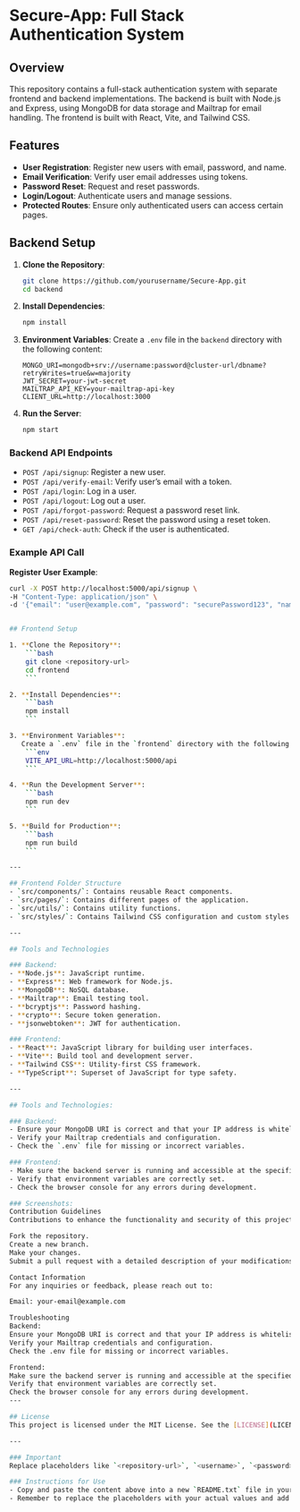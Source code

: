 # Secure-App: Full Stack Authentication System

## Overview
This repository contains a full-stack authentication system with separate frontend and backend implementations. The backend is built with Node.js and Express, using MongoDB for data storage and Mailtrap for email handling. The frontend is built with React, Vite, and Tailwind CSS.

## Features
- **User Registration**: Register new users with email, password, and name.
- **Email Verification**: Verify user email addresses using tokens.
- **Password Reset**: Request and reset passwords.
- **Login/Logout**: Authenticate users and manage sessions.
- **Protected Routes**: Ensure only authenticated users can access certain pages.

## Backend Setup

1. **Clone the Repository**:
    ```bash
    git clone https://github.com/yourusername/Secure-App.git
    cd backend
    ```

2. **Install Dependencies**:
    ```bash
    npm install
    ```

3. **Environment Variables**:
   Create a `.env` file in the `backend` directory with the following content:
    ```env
    MONGO_URI=mongodb+srv://username:password@cluster-url/dbname?retryWrites=true&w=majority
    JWT_SECRET=your-jwt-secret
    MAILTRAP_API_KEY=your-mailtrap-api-key
    CLIENT_URL=http://localhost:3000
    ```

4. **Run the Server**:
    ```bash
    npm start
    ```

### Backend API Endpoints
- `POST /api/signup`: Register a new user.
- `POST /api/verify-email`: Verify user’s email with a token.
- `POST /api/login`: Log in a user.
- `POST /api/logout`: Log out a user.
- `POST /api/forgot-password`: Request a password reset link.
- `POST /api/reset-password`: Reset the password using a reset token.
- `GET /api/check-auth`: Check if the user is authenticated.

### Example API Call
**Register User Example**:
```bash
curl -X POST http://localhost:5000/api/signup \
-H "Content-Type: application/json" \
-d '{"email": "user@example.com", "password": "securePassword123", "name": "User Name"}'


## Frontend Setup

1. **Clone the Repository**:
    ```bash
    git clone <repository-url>
    cd frontend
    ```

2. **Install Dependencies**:
    ```bash
    npm install
    ```

3. **Environment Variables**:
   Create a `.env` file in the `frontend` directory with the following content:
    ```env
    VITE_API_URL=http://localhost:5000/api
    ```

4. **Run the Development Server**:
    ```bash
    npm run dev
    ```

5. **Build for Production**:
    ```bash
    npm run build
    ```

---

## Frontend Folder Structure
- `src/components/`: Contains reusable React components.
- `src/pages/`: Contains different pages of the application.
- `src/utils/`: Contains utility functions.
- `src/styles/`: Contains Tailwind CSS configuration and custom styles.

---

## Tools and Technologies

### Backend:
- **Node.js**: JavaScript runtime.
- **Express**: Web framework for Node.js.
- **MongoDB**: NoSQL database.
- **Mailtrap**: Email testing tool.
- **bcryptjs**: Password hashing.
- **crypto**: Secure token generation.
- **jsonwebtoken**: JWT for authentication.

### Frontend:
- **React**: JavaScript library for building user interfaces.
- **Vite**: Build tool and development server.
- **Tailwind CSS**: Utility-first CSS framework.
- **TypeScript**: Superset of JavaScript for type safety.

---

## Tools and Technologies:

### Backend:
- Ensure your MongoDB URI is correct and that your IP address is whitelisted in MongoDB Atlas.
- Verify your Mailtrap credentials and configuration.
- Check the `.env` file for missing or incorrect variables.

### Frontend:
- Make sure the backend server is running and accessible at the specified API URL.
- Verify that environment variables are correctly set.
- Check the browser console for any errors during development.

### Screenshots:
Contribution Guidelines
Contributions to enhance the functionality and security of this project are welcome. To contribute:

Fork the repository.
Create a new branch.
Make your changes.
Submit a pull request with a detailed description of your modifications.

Contact Information
For any inquiries or feedback, please reach out to:

Email: your-email@example.com

Troubleshooting
Backend:
Ensure your MongoDB URI is correct and that your IP address is whitelisted in MongoDB Atlas.
Verify your Mailtrap credentials and configuration.
Check the .env file for missing or incorrect variables.

Frontend:
Make sure the backend server is running and accessible at the specified API URL.
Verify that environment variables are correctly set.
Check the browser console for any errors during development.
---

## License
This project is licensed under the MIT License. See the [LICENSE](LICENSE) file for details.

---

### Important
Replace placeholders like `<repository-url>`, `<username>`, `<password>`, `<cluster-url>`, `<dbname>`, `<your-jwt-secret>`, `<your-mailtrap-api-key>`, and `<your-client-url>` with your actual values.

### Instructions for Use
- Copy and paste the content above into a new `README.txt` file in your project directory.
- Remember to replace the placeholders with your actual values and add any relevant screenshots where indicated.



